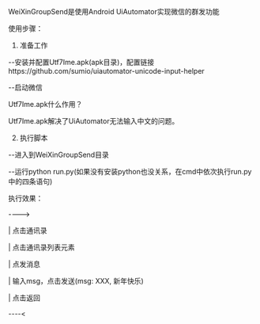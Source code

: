 WeiXinGroupSend是使用Android UiAutomator实现微信的群发功能

使用步骤：

1. 准备工作

--安装并配置Utf7Ime.apk(apk目录)，配置链接https://github.com/sumio/uiautomator-unicode-input-helper

--启动微信

Utf7Ime.apk什么作用？

Utf7Ime.apk解决了UiAutomator无法输入中文的问题。

2. 执行脚本

--进入到WeiXinGroupSend目录

--运行python run.py(如果没有安装python也没关系，在cmd中依次执行run.py中的四条语句)


执行效果：

---->

|	点击通讯录

|	点击通讯录列表元素

|	点发消息

|	输入msg，点击发送(msg: XXX, 新年快乐)

|	点击返回

----<
